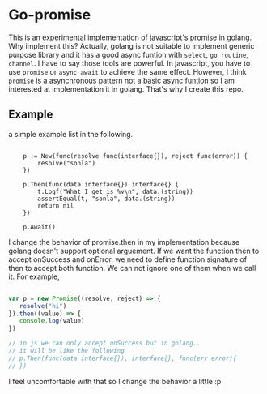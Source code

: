 # Go-promise

This is an experimental implementation of [javascript's promise](https://developer.mozilla.org/en-US/docs/Web/JavaScript/Reference/Global_Objects/Promise) in golang. Why implement this? Actually, golang is not suitable to implement generic purpose library and it has a good async funtion with `select`, `go routine`, `channel`. I have to say those tools are powerful. In javascript, you have to use `promise` or `async await` to achieve the same effect. However, I think `promise` is a asynchronous pattern not a basic async funtion so I am interested at implementation it in golang. That's why I create this repo.

## Example

a simple example list in the following.

```golang

	p := New(func(resolve func(interface{}), reject func(error)) {
		resolve("sonla")
	})

	p.Then(func(data interface{}) interface{} {
		t.Logf("What I get is %v\n", data.(string))
		assertEqual(t, "sonla", data.(string))
		return nil
	})

	p.Await()

```

I change the behavior of promise.then in my implementation because golang doesn't support optional arguement. If we want the function then to accept onSuccess and onError, we need to define function signature of then to accept both function. We can not ignore one of them when we call it. For example,

```js

var p = new Promise((resolve, reject) => {
   resolve("hi")
}).then((value) => {
   console.log(value)
})

// in js we can only accept onSuccess but in golang..
// it will be like the following
// p.Then(func(data interface{}), interface{}, func(err error){
// })

```

I feel uncomfortable with that so I change the behavior a little :p
